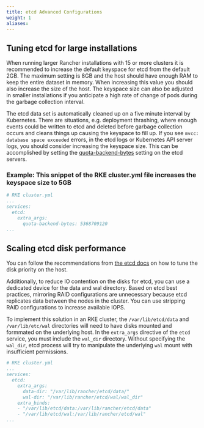 ```yaml
---
title: etcd Advanced Configurations
weight: 1
aliases:
---
```


## Tuning etcd for large installations ##

When running larger Rancher installations with 15 or more clusters it is recommended to increase the default keyspace for etcd from the default 2GB. The maximum setting is 8GB and the host should have enough RAM to keep the entire dataset in memory. When increasing this value you should also increase the size of the host. The keyspace size can also be adjusted in smaller installations if you anticipate a high rate of change of pods during the garbage collection interval.

The etcd data set is automatically cleaned up on a five minute interval by Kubernetes. There are situations, e.g. deployment thrashing, where enough events could be written to etcd and deleted before garbage collection occurs and cleans things up causing the keyspace to fill up. If you see `mvcc: database space exceeded` errors, in the etcd logs or Kubernetes API server logs, you should consider increasing the keyspace size. This can be accomplished by setting the [quota-backend-bytes](https://etcd.io/docs/v3.3.12/op-guide/maintenance/#space-quota) setting on the etcd servers.

### Example: This snippet of the RKE cluster.yml file increases the keyspace size to 5GB ###

```yaml
# RKE cluster.yml
...
services:
  etcd:
    extra_args:
      quota-backend-bytes: 5368709120
...
```

## Scaling etcd disk performance ##

You can follow the recommendations from [the etcd docs](https://etcd.io/docs/v3.3.12/tuning/#disk) on how to tune the disk priority on the host.

Additionally, to reduce IO contention on the disks for etcd, you can use a dedicated device for the data and wal directory. Based on etcd best practices, mirroring RAID configurations are unnecessary because etcd replicates data between the nodes in the cluster. You can use stripping RAID configurations to increase available IOPS.

To implement this solution in an RKE cluster, the `/var/lib/etcd/data` and `/var/lib/etc/wal` directories will need to have disks mounted and formmated on the underlying host. In the `extra_args` directive of the `etcd` service, you must include the `wal_dir` directory. Without specifying the `wal_dir`, etcd process will try to manipulate the underlying `wal` mount with insufficient permissions.

```yaml
# RKE cluster.yml
...
services:
  etcd:
    extra_args:
      data-dir: "/var/lib/rancher/etcd/data/"
      wal-dir: "/var/lib/rancher/etcd/wal/wal_dir"
    extra_binds:
    - "/var/lib/etcd/data:/var/lib/rancher/etcd/data"
    - "/var/lib/etcd/wal:/var/lib/rancher/etcd/wal"
...
```